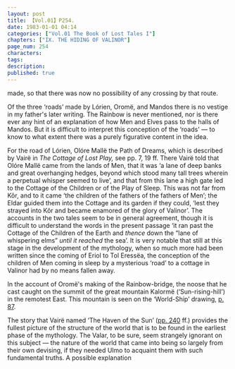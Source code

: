 ```yaml
---
layout: post
title: 【Vol.01】P254.
date: 1983-01-01 04:14
categories: ["Vol.01 The Book of Lost Tales I"]
chapters: ["IX. THE HIDING OF VALINOR"]
page_num: 254
characters: 
tags: 
description: 
published: true
---
```


<p style="text-indent: 0;">
made, so that there was now no possibility of any crossing by that route.
</p>

Of the three ‘roads’ made by Lórien, Oromë, and Mandos there is no vestige in my father's later writing. The Rainbow is never mentioned, nor is there ever any hint of an explanation of how Men and Elves pass to the halls of Mandos. But it is difficult to interpret this conception of the ‘roads' — to know to what extent there was a purely figurative content in the idea.

For the road of Lórien, Olóre Mallë the Path of Dreams, which is described by Vairë in <I>The Cottage of Lost Play,</I> see pp. 7, 19 ff. There Vairë told that Olóre Mallë came from the lands of Men, that it was ‘a lane of deep banks and great overhanging hedges, beyond which stood many tall trees wherein a perpetual whisper seemed to live’, and that from this lane a high gate led to the Cottage of the Children or of the Play of Sleep. This was not far from Kôr, and to it came ‘the children of the fathers of the fathers of Men’; the Eldar guided them into the Cottage and its garden if they could, ‘lest they strayed into Kôr and became enamored of the glory of Valinor’. The accounts in the two tales seem to be in general agreement, though it is difficult to understand the words in the present passage ‘it ran past the Cottage of the Children of the Earth and <I>thence</I> down the “lane of whispering elms” <I>until it reached</I> the sea’. It is very notable that still at this stage in the development of the mythology, when so much more had been written since the coming of Eriol to Tol Eressëa, the conception of the children of Men coming in sleep by a mysterious ‘road’ to a cottage in Valinor had by no means fallen away.

In the account of Oromë's making of the Rainbow-bridge, the noose that he cast caught on the summit of the great mountain Kalormë (‘Sun-rising-hill’) in the remotest East. This mountain is seen on the ‘World-Ship’ drawing, [p. 87]({{site.baseurl}}/vol01-p87).

The story that Vairë named ‘The Haven of the Sun’ ([pp. 240]({{site.baseurl}}/vol01-p240) ff.) provides the fullest picture of the structure of the world that is to be found in the earliest phase of the mythology. The Valar, to be sure, seem strangely ignorant on this subject — the nature of the world that came into being so largely from their own devising, if they needed Ulmo to acquaint them with such fundamental truths. A possible explanation

